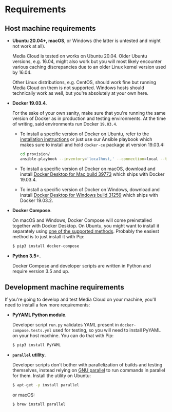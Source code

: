 # Requirements

## Host machine requirements

* **Ubuntu 20.04+, macOS**, or Windows (the latter is untested and might not work at all).

  Media Cloud is tested on works on Ubuntu 20.04. Older Ubuntu versions, e.g. 16.04, might also work but you will most likely encounter various caching discrepancies due to an older Linux kernel version used by 16.04.

  Other Linux distributions, e.g. CentOS, should work fine but running Media Cloud on them is not supported. Windows hosts should technically work as well, but you're absolutely at your own here.

* **Docker 19.03.4**.

  For the sake of your own sanity, make sure that you're running the same version of Docker as in production and testing environments. At the time of writing, said environments run Docker `19.03.4`.

  * To install a specific version of Docker on Ubuntu, refer to the [installation instructions](https://docs.docker.com/install/linux/docker-ce/ubuntu/#install-docker-ce-1) or just use our Ansible playbook which makes sure to install and hold `docker-ce` package at version 19.03.4:

    ```bash
    cd provision/
    ansible-playbook --inventory='localhost,' --connection=local --tags docker setup.yml
    ```

  * To install a specific version of Docker on macOS, download and install [Docker Desktop for Mac build 39773](https://download.docker.com/mac/stable/39773/Docker.dmg) which ships with Docker 19.03.4.

  * To install a specific version of Docker on Windows, download and install [Docker Desktop for Windows build 31259](https://download.docker.com/win/stable/37877/Docker%20Desktop%20Installer.exe) which ships with Docker 19.03.2.

* **Docker Compose**.

  On macOS and Windows, Docker Compose will come preinstalled together with Docker Desktop. On Ubuntu, you might want to install it separately using [one of the supported methods](https://docs.docker.com/compose/install/#install-compose). Probably the easiest method is to just install it with Pip:

  ```bash
  $ pip3 install docker-compose
  ```

* **Python 3.5+**.

  Docker Compose and developer scripts are written in Python and require version 3.5 and up.

## Development machine requirements

If you're going to develop and test Media Cloud on your machine, you'll need to install a few more requirements:

* **PyYAML Python module**.

  Developer script `run.py` validates YAML present in `docker-compose.tests.yml` used for testing, so you will need to install PyYAML on your host machine. You can do that with Pip:

  ```bash
  $ pip3 install PyYAML
  ```

* **`parallel` utility**.

  Developer scripts don't bother with parallelization of builds and testing themselves, instead relying on [GNU parallel](https://www.gnu.org/software/parallel/) to run commands in parallel for them. Install the utility on Ubuntu:

  ```bash
  $ apt-get -y install parallel
  ```

  or macOS:

  ```bash
  $ brew install parallel
  ```
